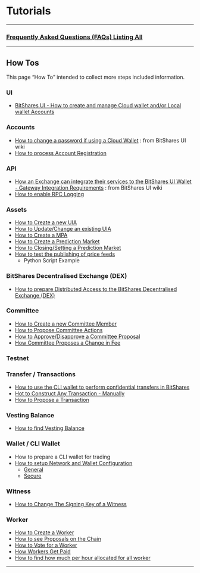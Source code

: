 # Tutorials

***

### [Frequently Asked Questions (FAQs) Listing All](/core/tutorials/FAQ.md#frequently-asked-questions---list-all)

***

## How Tos
This page “How To”  intended to collect more steps included information. 

### UI
- [BitShares UI - How to create and manage Cloud wallet and/or Local wallet Accounts](/core/knowledge_base/bitshares-ui-wallet-account-mode.md)

### Accounts 
- [How to change a password if using a Cloud Wallet](https://github.com/bitshares/bitshares-ui/wiki/Cloud-Wallet-Login-and-changing-password) : from BitShares UI wiki
- [How to process Account Registration](/core/accounts/account_registration.md#account-registration)


### API
- [How an Exchange can integrate their services to the BitShares UI Wallet - Gateway Integration Requirements](https://github.com/bitshares/bitshares-ui/wiki/Gateway-Integration-Requirements) : from BitShares UI wiki
- [How to enable RPC Logging](/core/api/api_support.md#api-support)

### Assets
- [How to Create a new UIA](/core/tutorials/assets_uia.md#how-to-create-a-new-uia)
- [How to Update/Change an existing UIA](/core/tutorials/assets_uia.md#how-to-updatechange-an-existing-uia)
- [How to Create a MPA](/core/tutorials/assets_mpa.md#how-to-create-a-mpa)
- [How to Create a Prediction Market](/core/tutorials/assets_pm.md#how-to-create-a-prediction-market)
- [How to Closing/Setting a Prediction Market](/core/tutorials/assets_pm.md#how-to-closingsetting-a-prediction-market
)
- [How to test the publishing of price feeds](/core/tutorials/assets_publish_feed.md#how-to-test-the-publishing-of-price-feeds)
   - Python Script Example


### BitShares Decentralised Exchange (DEX)
- [How to prepare Distributed Access to the BitShares Decentralised Exchange (DEX)](/core/tutorials/dex_distributed_access.md#distributed-access-to-the-bitshares-decentralised-exchange)

### Committee
- [How to Create a new Committee Member](/core/tutorials/committee_howto.md#how-to-creating-a-new-committee-member)
- [How to Propose Committee Actions](/core/tutorials/committee_howto.md#how-to-propose-committee-actions)
- [How to Approve/Disapprove a Committee Proposal](/core/tutorials/committee_howto.md#how-to-approvedisapprove-a-committee-proposal)
- [How Committee Proposes a Change in Fee](/core/tutorials/committee_howto.md#how-committee-proposes-a-change-in-fee)

### Testnet


### Transfer / Transactions
- [How to use the CLI wallet to perform confidential transfers in BitShares](/core/tutorials/trn_confidential_transfer.md#how-to-use-the-cli-wallet-to-perform-confidential-transfers-in-bitshares)
- [Hot to Construct Any Transaction - Manually](/core/tutorials/trn_construct_transaction.md#how-to-construct-any-transaction---manually)
- [How to Propose a Transaction](/core/tutorials/trn_propose_transaction.md#how-to-propose-a-transaction)


### Vesting Balance 
- [How to find Vesting Balance](/core/tutorials/vesting-balance-dev.md#how-to-find-vesting-balance)


### Wallet / CLI Wallet
- How to prepare a CLI wallet for trading
- [How to setup Network and Wallet Configuration](/core/wallet/wallet_network.md#network-and-wallet-configuration)
   - [General](/core/wallet/wallet_network.md#general-network-and-wallet-configuration)
   - [Secure](/core/wallet/wallet_network.md#secure-network-and-wallet-configuration)

### Witness
- [How to Change The Signing Key of a Witness](/core/tutorials/wt_change_signing_key.md#how-to-change-the-signing-key-of-a-witness)

### Worker
- [How to Create a Worker](/core/tutorials/worker_create.md#how-to-create-a-worker)
- [How to see Proposals on the Chain](/core/tutorials/worker_create.md#how-to-see-proposals-on-the-chain)
- [How to Vote for a Worker](/core/tutorials/worker_create.md#how-to-vote-for-a-worker)
- [How Workers Get Paid](/core/tutorials/worker_create.md#how-workers-get-paid)
- [How to find how much per hour allocated for all worker](/core/tutorials/worker_pay_claim.md#how-to-find-how-much-per-hour-allocated-for-all-worker)



***
